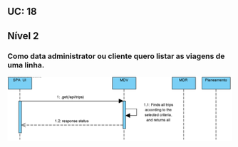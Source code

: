 ## **UC: 18**
## Nível 2

### Como data administrator ou cliente quero listar as viagens de uma linha.



![UC: 18](UC18.png)